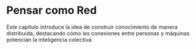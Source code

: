 # Pensar como Red

Este capítulo introduce la idea de construir conocimiento de manera distribuida, destacando cómo las conexiones entre personas y máquinas potencian la inteligencia colectiva.
